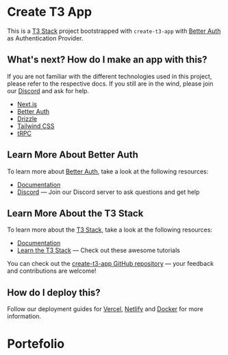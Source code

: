 # Create T3 App

This is a [T3 Stack](https://create.t3.gg/) project bootstrapped with `create-t3-app` with [Better Auth](https://better-auth.com) as Authentication Provider.

## What's next? How do I make an app with this?

If you are not familiar with the different technologies used in this project, please refer to the respective docs. If you still are in the wind, please join our [Discord](https://t3.gg/discord) and ask for help.

- [Next.js](https://nextjs.org)
- [Better Auth](https://better-auth.com)
- [Drizzle](https://orm.drizzle.team)
- [Tailwind CSS](https://tailwindcss.com)
- [tRPC](https://trpc.io)

## Learn More About Better Auth

To learn more about [Better Auth](https://better-auth.com/), take a look at the following resources:

- [Documentation](https://better-auth.com/docs)
- [Discord](https://discord.gg/GYC3W7tZzb) — Join our Discord server to ask questions and get help

## Learn More About the T3 Stack

To learn more about the [T3 Stack](https://create.t3.gg/), take a look at the following resources:

- [Documentation](https://create.t3.gg/)
- [Learn the T3 Stack](https://create.t3.gg/en/faq#what-learning-resources-are-currently-available) — Check out these awesome tutorials

You can check out the [create-t3-app GitHub repository](https://github.com/t3-oss/create-t3-app) — your feedback and contributions are welcome!

## How do I deploy this?

Follow our deployment guides for [Vercel](https://create.t3.gg/en/deployment/vercel), [Netlify](https://create.t3.gg/en/deployment/netlify) and [Docker](https://create.t3.gg/en/deployment/docker) for more information.
# Portefolio
